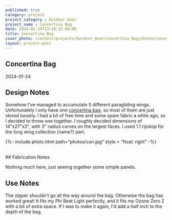 ```yaml
---
published: true
category: project
project_category : Outdoor Gear
project_name : Concertina Bag
date: 2024-01-24T13:20:32-08:00
title: Concertina Bag
cover_photo: /content/projects/Outdoor_Gear/Concertina_Bag/photos/cover_photo.jpg
layout: project-post
---
```


## Concertina Bag
2024-01-24


## Design Notes

Somehow I've managed to accumulate 5 different paragliding wings. Unfortunately I only have one [concertina bag](https://flybubble.com/bags/concertina-packing-bags), so most of them are just stored loosely. I had a bit of free time and some spare fabric a while ago, so I decided to throw one together. 
I roughly decided dimensions of 14"x27"x3", with 3" radius curves on the largest faces. I used 1.1 ripstop for the long wing collection (name?) part.

{%- include photo.html 
    path="photos/con.jpg"
    style = "float: right"
-%}

<br>
## Fabrication Notes

Nothing much here, just sewing together some simple panels. 


## Use Notes

The zipper shouldn't go all the way around the bag. Otherwise the bag has worked great! It fits my Phi Beat Light perfectly, and it fits my Ozone Zero 2 with a bit of extra space. If I was to make it again, I'd add a half inch to the depth of the bag.



